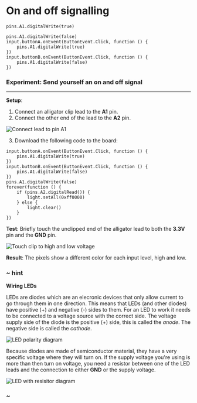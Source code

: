 # On and off signalling

```block
pins.A1.digitalWrite(true)
```

```blocks
pins.A1.digitalWrite(false)
input.buttonA.onEvent(ButtonEvent.Click, function () {
    pins.A1.digitalWrite(true)
})
input.buttonB.onEvent(ButtonEvent.Click, function () {
    pins.A1.digitalWrite(false)
})
```

### Experiment: Send yourself an on and off signal
---

**Setup**:

1. Connect an alligator clip lead to the **A1** pin.
2. Connect the other end of the lead to the **A2** pin.

![Connect lead to pin A1](/static/cp/learn/pins-tutorial/digital-input/connect-a1.jpg)

3.  Download the following code to the board:

```blocks
input.buttonA.onEvent(ButtonEvent.Click, function () {
    pins.A1.digitalWrite(true)
})
input.buttonB.onEvent(ButtonEvent.Click, function () {
    pins.A1.digitalWrite(false)
})
pins.A1.digitalWrite(false)
forever(function () {
    if (pins.A2.digitalRead()) {
        light.setAll(0xff0000)
    } else {
        light.clear()
    }
})
```

**Test**: Briefly touch the unclipped end of the alligator lead to both the **3.3V** pin and the **GND** pin.

![Touch clip to high and low voltage](/static/cp/learn/pins-tutorial/digital-input/touch-high-low.gif)

**Result**: The pixels show a different color for each input level, high and low.

### ~ hint

**Wiring LEDs**

LEDs are diodes which are an elecronic devices that only allow current to go through them in one direction. This means that LEDs (and other diodes) have positive (+) and negative (-) sides to them. For an LED to work it needs to be connected to a voltage source with the correct side. The voltage supply side of the diode is the positive (+) side, this is called the _anode_. The negative side is called the _cathode_. 

![LED polarity diagram](/static/cp/learn/pins-tutorial/digital-output/led-polarity.jpg)

Because diodes are made of semiconductor material, they have a very specific voltage where they will turn on. If the supply voltage you're using is more than then turn on voltage, you need a resistor between one of the LED leads and the connection to either **GND** or the supply voltage.

![LED with resisitor diagram](/static/cp/learn/pins-tutorial/digital-output/led-connection.jpg)

### ~